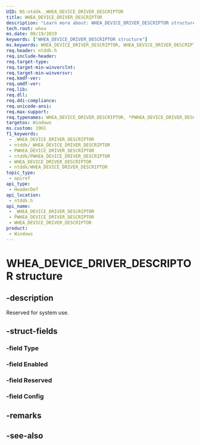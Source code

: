 ```yaml
---
UID: NS:ntddk._WHEA_DEVICE_DRIVER_DESCRIPTOR
title: WHEA_DEVICE_DRIVER_DESCRIPTOR
description: "Learn more about: WHEA_DEVICE_DRIVER_DESCRIPTOR structure"
tech.root: whea
ms.date: 08/19/2019
keywords: ["WHEA_DEVICE_DRIVER_DESCRIPTOR structure"]
ms.keywords: WHEA_DEVICE_DRIVER_DESCRIPTOR, WHEA_DEVICE_DRIVER_DESCRIPTOR, *PWHEA_DEVICE_DRIVER_DESCRIPTOR,
req.header: ntddk.h
req.include-header: 
req.target-type: 
req.target-min-winverclnt: 
req.target-min-winversvr: 
req.kmdf-ver: 
req.umdf-ver: 
req.lib: 
req.dll: 
req.ddi-compliance: 
req.unicode-ansi: 
req.max-support: 
req.typenames: WHEA_DEVICE_DRIVER_DESCRIPTOR, *PWHEA_DEVICE_DRIVER_DESCRIPTOR
targetos: Windows
ms.custom: 19H1
f1_keywords:
 - _WHEA_DEVICE_DRIVER_DESCRIPTOR
 - ntddk/_WHEA_DEVICE_DRIVER_DESCRIPTOR
 - PWHEA_DEVICE_DRIVER_DESCRIPTOR
 - ntddk/PWHEA_DEVICE_DRIVER_DESCRIPTOR
 - WHEA_DEVICE_DRIVER_DESCRIPTOR
 - ntddk/WHEA_DEVICE_DRIVER_DESCRIPTOR
topic_type:
 - apiref
api_type:
 - HeaderDef
api_location:
 - ntddk.h
api_name:
 - _WHEA_DEVICE_DRIVER_DESCRIPTOR
 - PWHEA_DEVICE_DRIVER_DESCRIPTOR
 - WHEA_DEVICE_DRIVER_DESCRIPTOR
product:
 - Windows
---
```


# WHEA_DEVICE_DRIVER_DESCRIPTOR structure


## -description

Reserved for system use.

## -struct-fields

### -field Type

### -field Enabled

### -field Reserved

### -field Config

## -remarks

## -see-also


